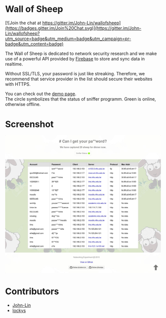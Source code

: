 Wall of Sheep
=============

[![Join the chat at https://gitter.im/John-Lin/wallofsheep](https://badges.gitter.im/Join%20Chat.svg)](https://gitter.im/John-Lin/wallofsheep?utm_source=badge&utm_medium=badge&utm_campaign=pr-badge&utm_content=badge)

The Wall of Sheep is dedicated to network security research and we make use of a powerful API provided by [Firebase](https://www.firebase.com/) to store and sync data in realtime.

Without SSL/TLS, your password is just like streaking. Therefore, we recommend that service provider in the list should secure their websites with HTTPS.

You can check out the [demo page](https://amber-inferno-5029.firebaseapp.com).    
The circle symbolizes that the status of sniffer programm. Green is online, otherwise offline.

Screenshot
===========
![wallofsheep](/screenshot/screenshot.jpeg?raw=true "Wall of Sheep")

Contributors
===========
- [John-Lin](https://github.com/John-Lin)
- [lockys](https://github.com/lockys)

